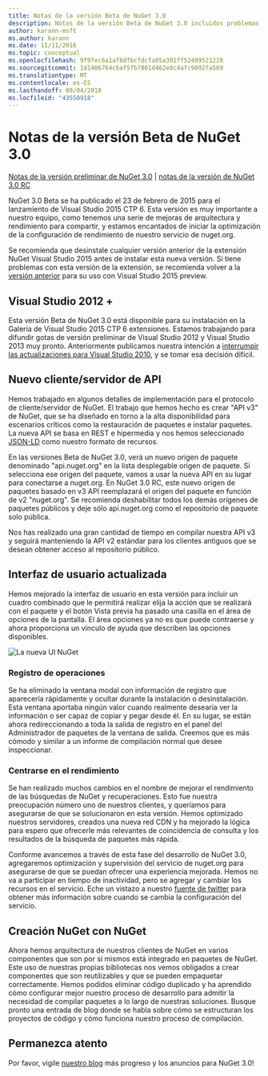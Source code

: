 ```yaml
---
title: Notas de la versión Beta de NuGet 3.0
description: Notas de la versión Beta de NuGet 3.0 incluidos problemas conocidos, correcciones de errores, características agregadas y dcr.
author: karann-msft
ms.author: karann
ms.date: 11/11/2016
ms.topic: conceptual
ms.openlocfilehash: 9f9fec6a1af8dfbcfdcfa05a301ff52409521228
ms.sourcegitcommit: 1d1406764c6af5fb7801d462e0c4afc9092fa569
ms.translationtype: MT
ms.contentlocale: es-ES
ms.lasthandoff: 09/04/2018
ms.locfileid: "43550918"
---
```

# <a name="nuget-30-beta-release-notes"></a>Notas de la versión Beta de NuGet 3.0

[Notas de la versión preliminar de NuGet 3.0](../release-notes/nuget-3.0-preview.md) | [notas de la versión de NuGet 3.0 RC](../release-notes/nuget-3.0-rc.md)

NuGet 3.0 Beta se ha publicado el 23 de febrero de 2015 para el lanzamiento de Visual Studio 2015 CTP 6. Esta versión es muy importante a nuestro equipo, como tenemos una serie de mejoras de arquitectura y rendimiento para compartir, y estamos encantados de iniciar la optimización de la configuración de rendimiento de nuestro servicio de nuget.org.

Se recomienda que desinstale cualquier versión anterior de la extensión NuGet Visual Studio 2015 antes de instalar esta nueva versión.  Si tiene problemas con esta versión de la extensión, se recomienda volver a la [versión anterior](http://nuget.codeplex.com/downloads/get/909582) para su uso con Visual Studio 2015 preview.

## <a name="visual-studio-2012"></a>Visual Studio 2012 +

Esta versión Beta de NuGet 3.0 está disponible para su instalación en la Galería de Visual Studio 2015 CTP 6 extensiones. Estamos trabajando para difundir gotas de versión preliminar de Visual Studio 2012 y Visual Studio 2013 muy pronto. Anteriormente publicamos nuestra intención a [interrumpir las actualizaciones para Visual Studio 2010](http://blog.nuget.org/20141002/visual-studio-2010.html), y se tomar esa decisión difícil.

## <a name="new-clientserver-api"></a>Nuevo cliente/servidor de API

Hemos trabajado en algunos detalles de implementación para el protocolo de cliente/servidor de NuGet. El trabajo que hemos hecho es crear "API v3" de NuGet, que se ha diseñado en torno a la alta disponibilidad para escenarios críticos como la restauración de paquetes e instalar paquetes. La nueva API se basa en REST e hipermedia y nos hemos seleccionado [JSON-LD](http://json-ld.org) como nuestro formato de recursos.

En las versiones Beta de NuGet 3.0, verá un nuevo origen de paquete denominado "api.nuget.org" en la lista desplegable origen de paquete.   Si selecciona ese origen del paquete, vamos a usar la nueva API en su lugar para conectarse a nuget.org. En NuGet 3.0 RC, este nuevo origen de paquetes basado en v3 API reemplazará el origen del paquete en función de v2 "nuget.org".  Se recomienda deshabilitar todos los demás orígenes de paquetes públicos y deje sólo api.nuget.org como el repositorio de paquete solo pública.

Nos has realizado una gran cantidad de tiempo en compilar nuestra API v3 y seguirá manteniendo la API v2 estándar para los clientes antiguos que se desean obtener acceso al repositorio público.

## <a name="updated-ui"></a>Interfaz de usuario actualizada

Hemos mejorado la interfaz de usuario en esta versión para incluir un cuadro combinado que le permitirá realizar elija la acción que se realizará con el paquete y el botón Vista previa ha pasado una casilla en el área de opciones de la pantalla.  El área opciones ya no es que puede contraerse y ahora proporciona un vínculo de ayuda que describen las opciones disponibles.

![La nueva UI NuGet](./media/NuGet-3.0-Beta/updated-ui.png)


### <a name="operation-logging"></a>Registro de operaciones

Se ha eliminado la ventana modal con información de registro que aparecería rápidamente y ocultar durante la instalación o desinstalación.  Esta ventana aportaba ningún valor cuando realmente desearía ver la información o ser capaz de copiar y pegar desde él.  En su lugar, se están ahora redireccionando a toda la salida de registro en el panel del Administrador de paquetes de la ventana de salida.  Creemos que es más cómodo y similar a un informe de compilación normal que desee inspeccionar.


### <a name="focus-on-performance"></a>Centrarse en el rendimiento

Se han realizado muchos cambios en el nombre de mejorar el rendimiento de las búsquedas de NuGet y recuperaciones.  Esto fue nuestra preocupación número uno de nuestros clientes, y queríamos para asegurarse de que se solucionaron en esta versión.  Hemos optimizado nuestros servidores, creados una nueva red CDN y ha mejorado la lógica para espero que ofrecerle más relevantes de coincidencia de consulta y los resultados de la búsqueda de paquetes más rápida.

Conforme avancemos a través de esta fase del desarrollo de NuGet 3.0, agregaremos optimización y supervisión del servicio de nuget.org para asegurarse de que se puedan ofrecer una experiencia mejorada.  Hemos no va a participar en tiempo de inactividad, pero se agregar y cambiar los recursos en el servicio.  Eche un vistazo a nuestro [fuente de twitter](http://twitter.com/nuget) para obtener más información sobre cuando se cambia la configuración del servicio.

## <a name="building-nuget-with-nuget"></a>Creación NuGet con NuGet

Ahora hemos arquitectura de nuestros clientes de NuGet en varios componentes que son por sí mismos está integrado en paquetes de NuGet. Este uso de nuestras propias bibliotecas nos vemos obligados a crear componentes que son reutilizables y que se pueden empaquetar correctamente.  Hemos podidos eliminar código duplicado y ha aprendido cómo configurar mejor nuestro proceso de desarrollo para admitir la necesidad de compilar paquetes a lo largo de nuestras soluciones.  Busque pronto una entrada de blog donde se habla sobre cómo se estructuran los proyectos de código y cómo funciona nuestro proceso de compilación.

## <a name="stay-tuned"></a>Permanezca atento

Por favor, vigile [nuestro blog](http://blog.nuget.org) más progreso y los anuncios para NuGet 3.0!
